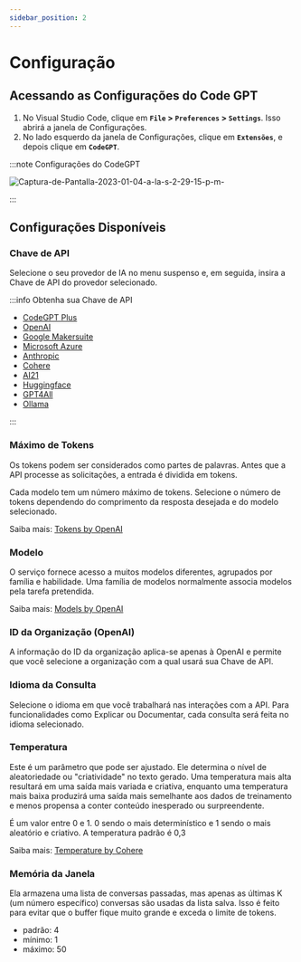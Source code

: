 ```yaml
---
sidebar_position: 2
---
```


# Configuração

## Acessando as Configurações do Code GPT
1. No Visual Studio Code, clique em **`File` > `Preferences` > `Settings`**. Isso abrirá a janela de Configurações.
2. No lado esquerdo da janela de Configurações, clique em **`Extensões`**, e depois clique em **`CodeGPT`**.

:::note Configurações do CodeGPT

![Captura-de-Pantalla-2023-01-04-a-la-s-2-29-15-p-m-](https://github-production-user-asset-6210df.s3.amazonaws.com/6216945/274431737-b31ae5a8-8636-4a75-a32b-79062d0087de.png)

:::

## Configurações Disponíveis

### Chave de API

Selecione o seu provedor de IA no menu suspenso e, em seguida, insira a Chave de API do provedor selecionado.

:::info Obtenha sua Chave de API

- [CodeGPT Plus](/docs/tutorial-ai-providers/judini)
- [OpenAI](/docs/tutorial-ai-providers/openai)
- [Google Makersuite](/docs/tutorial-ai-providers/google)
- [Microsoft Azure](/docs/tutorial-ai-providers/microsoft-azure)
- [Anthropic](/docs/tutorial-ai-providers/anthropic)
- [Cohere](/docs/tutorial-ai-providers/cohere)
- [AI21](/docs/tutorial-ai-providers/ai21)
- [Huggingface](/docs/tutorial-ai-providers/huggingface)
- [GPT4All](/docs/tutorial-ai-providers/gpt4all)
- [Ollama](/docs/tutorial-ai-providers/judini)
  
:::

### Máximo de Tokens
Os tokens podem ser considerados como partes de palavras. Antes que a API processe as solicitações, a entrada é dividida em tokens.

Cada modelo tem um número máximo de tokens. Selecione o número de tokens dependendo do comprimento da resposta desejada e do modelo selecionado.

Saiba mais: [Tokens by OpenAI](https://help.openai.com/en/articles/4936856-what-are-tokens-and-how-to-count-them)

### Modelo
O serviço fornece acesso a muitos modelos diferentes, agrupados por família e habilidade. Uma família de modelos normalmente associa modelos pela tarefa pretendida.

Saiba mais: [Models by OpenAI](https://beta.openai.com/docs/models/overview)

### ID da Organização (OpenAI)
A informação do ID da organização aplica-se apenas à OpenAI e permite que você selecione a organização com a qual usará sua Chave de API.

### Idioma da Consulta
Selecione o idioma em que você trabalhará nas interações com a API. Para funcionalidades como Explicar ou Documentar, cada consulta será feita no idioma selecionado.

### Temperatura
Este é um parâmetro que pode ser ajustado. Ele determina o nível de aleatoriedade ou "criatividade" no texto gerado. Uma temperatura mais alta resultará em uma saída mais variada e criativa, enquanto uma temperatura mais baixa produzirá uma saída mais semelhante aos dados de treinamento e menos propensa a conter conteúdo inesperado ou surpreendente.

É um valor entre 0 e 1. 0 sendo o mais determinístico e 1 sendo o mais aleatório e criativo. A temperatura padrão é 0,3

Saiba mais: [Temperature by Cohere](https://docs.cohere.ai/docs/temperature)

### Memória da Janela

Ela armazena uma lista de conversas passadas, mas apenas as últimas K (um número específico) conversas são usadas da lista salva. Isso é feito para evitar que o buffer fique muito grande e exceda o limite de tokens.

- padrão: 4
- mínimo: 1
- máximo: 50

